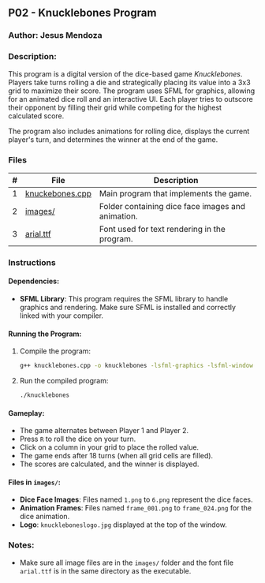 ## P02 - Knucklebones Program  
### Author: Jesus Mendoza 
### Description:  

This program is a digital version of the dice-based game *Knucklebones*. Players take turns rolling a die and strategically placing its value into a 3x3 grid to maximize their score. The program uses SFML for graphics, allowing for an animated dice roll and an interactive UI. Each player tries to outscore their opponent by filling their grid while competing for the highest calculated score.  

The program also includes animations for rolling dice, displays the current player's turn, and determines the winner at the end of the game.  

### Files  

|   #   | File                | Description                                          |  
| :---: | ------------------- | ---------------------------------------------------- |  
|   1   | [knuckebones.cpp](Knucklebones/knucklebones.cpp)  | Main program that implements the game. |  
|   2   | [images/](Knucklebones/images)           | Folder containing dice face images and animation.    |  
|   3   | [arial.ttf](Knucklebones/Arial.ttf)         | Font used for text rendering in the program.         |  

### Instructions  

#### Dependencies:  
- **SFML Library**: This program requires the SFML library to handle graphics and rendering. Make sure SFML is installed and correctly linked with your compiler.  

#### Running the Program:  
1. Compile the program:  
   ```bash  
   g++ knucklebones.cpp -o knucklebones -lsfml-graphics -lsfml-window -lsfml-system  
   ```  
2. Run the compiled program:  
   ```bash  
   ./knucklebones  
   ```  

#### Gameplay:  
- The game alternates between Player 1 and Player 2.  
- Press `R` to roll the dice on your turn.  
- Click on a column in your grid to place the rolled value.  
- The game ends after 18 turns (when all grid cells are filled).  
- The scores are calculated, and the winner is displayed.  

#### Files in `images/`:  
- **Dice Face Images**: Files named `1.png` to `6.png` represent the dice faces.  
- **Animation Frames**: Files named `frame_001.png` to `frame_024.png` for the dice animation.  
- **Logo**: `knuckleboneslogo.jpg` displayed at the top of the window.  

### Notes:  
- Make sure all image files are in the `images/` folder and the font file `arial.ttf` is in the same directory as the executable.  
